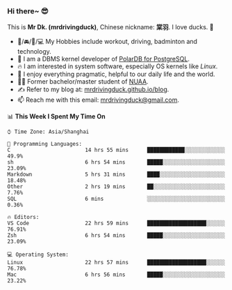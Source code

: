### Hi there~ 😎

This is **Mr Dk. (mrdrivingduck)**, Chinese nickname: **棠羽**. I love ducks. 🦆

- 💪/🚘/🏸/💻 My Hobbies include workout, driving, badminton and technology.
- 🍊 I am a DBMS kernel developer of [PolarDB for PostgreSQL](https://github.com/ApsaraDB/PolarDB-for-PostgreSQL).
- 🔥 I am interested in system software, especially OS kernels like *Linux*.
- 🔧 I enjoy everything pragmatic, helpful to our daily life and the world.
- 👨‍🎓 Former bachelor/master student of [NUAA](https://en.wikipedia.org/wiki/Nanjing_University_of_Aeronautics_and_Astronautics).
- ✍ Refer to my blog at: [mrdrivingduck.github.io/blog](https://www.mrdrivingduck.cn/blog/#/).
- 📫 Reach me with this email: [mrdrivingduck@gmail.com](mailto:mrdrivingduck@gmail.com).

<!--START_SECTION:waka-->
📊 **This Week I Spent My Time On** 

```text
⌚︎ Time Zone: Asia/Shanghai

💬 Programming Languages: 
C                        14 hrs 55 mins      ████████████░░░░░░░░░░░░░   49.9% 
sh                       6 hrs 54 mins       █████░░░░░░░░░░░░░░░░░░░░   23.09% 
Markdown                 5 hrs 31 mins       ████░░░░░░░░░░░░░░░░░░░░░   18.48% 
Other                    2 hrs 19 mins       ██░░░░░░░░░░░░░░░░░░░░░░░   7.76% 
SQL                      6 mins              ░░░░░░░░░░░░░░░░░░░░░░░░░   0.36%

🔥 Editors: 
VS Code                  22 hrs 59 mins      ███████████████████░░░░░░   76.91% 
Zsh                      6 hrs 54 mins       █████░░░░░░░░░░░░░░░░░░░░   23.09%

💻 Operating System: 
Linux                    22 hrs 57 mins      ███████████████████░░░░░░   76.78% 
Mac                      6 hrs 56 mins       █████░░░░░░░░░░░░░░░░░░░░   23.22%

```


<!--END_SECTION:waka-->

<!-- ![Mr Dk.'s GitHub Stats](https://github-readme-stats.vercel.app/api?username=mrdrivingduck&count_private&show_icons=true&theme=buefy) -->

<!-- ![Most Used Languages](https://github-readme-stats.vercel.app/api/top-langs/?username=mrdrivingduck&exclude_repo=mips32-CPU,snort-tcp-socket&theme=buefy&layout=compact&langs_count=10) -->


<!--
**mrdrivingduck/mrdrivingduck** is a ✨ _special_ ✨ repository because its `README.md` (this file) appears on your GitHub profile.

Here are some ideas to get you started:

- 🔭 I’m currently working on ...
- 🌱 I’m currently learning ...
- 👯 I’m looking to collaborate on ...
- 🤔 I’m looking for help with ...
- 💬 Ask me about ...
- 📫 How to reach me: ...
- 😄 Pronouns: ...
- ⚡ Fun fact: ...
-->
